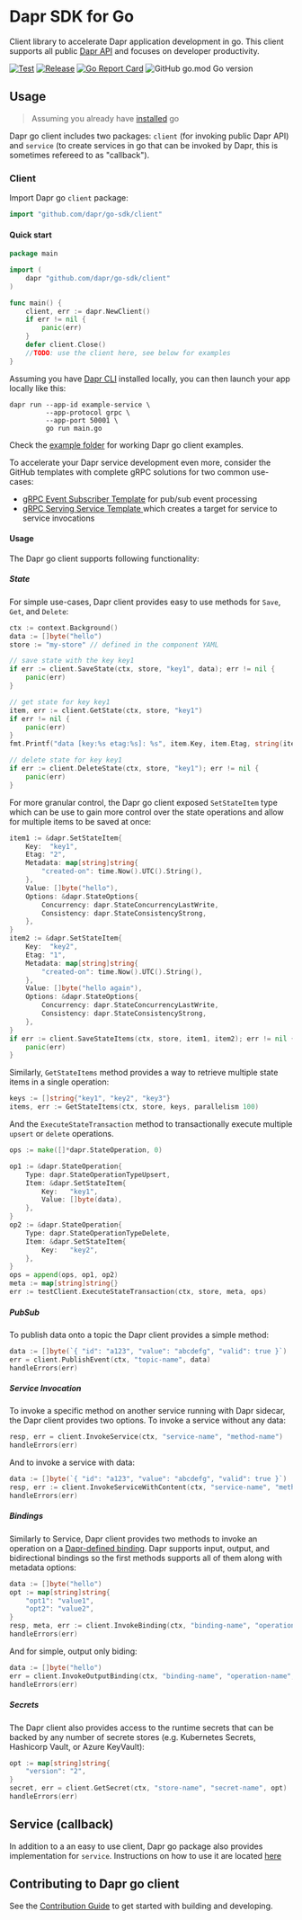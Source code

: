 # Dapr SDK for Go

Client library to accelerate Dapr application development in go. This client supports all public [Dapr API](https://github.com/dapr/docs/tree/master/reference/api) and focuses on developer productivity. 

[![Test](https://github.com/dapr/go-sdk/workflows/Test/badge.svg)](https://github.com/dapr/go-sdk/actions?query=workflow%3ATest) [![Release](https://github.com/dapr/go-sdk/workflows/Release/badge.svg)](https://github.com/dapr/go-sdk/actions?query=workflow%3ARelease) [![Go Report Card](https://goreportcard.com/badge/github.com/dapr/go-sdk)](https://goreportcard.com/report/github.com/dapr/go-sdk) ![GitHub go.mod Go version](https://img.shields.io/github/go-mod/go-version/dapr/go-sdk)

## Usage

> Assuming you already have [installed](https://golang.org/doc/install) go

Dapr go client includes two packages: `client` (for invoking public Dapr API) and `service` (to create services in go that can be invoked by Dapr, this is sometimes refereed to as "callback"). 

### Client 

Import Dapr go `client` package:

```go
import "github.com/dapr/go-sdk/client"
```

#### Quick start

```go
package main

import (
    dapr "github.com/dapr/go-sdk/client"
)

func main() {
    client, err := dapr.NewClient()
    if err != nil {
        panic(err)
    }
    defer client.Close()
    //TODO: use the client here, see below for examples 
}
```

Assuming you have [Dapr CLI](https://github.com/dapr/docs/blob/master/getting-started/environment-setup.md) installed locally, you can then launch your app locally like this:

```shell
dapr run --app-id example-service \
         --app-protocol grpc \
         --app-port 50001 \
         go run main.go
```

Check the [example folder](./example) for working Dapr go client examples.

To accelerate your Dapr service development even more, consider the GitHub templates with complete gRPC solutions for two common use-cases:

* [gRPC Event Subscriber Template](https://github.com/mchmarny/dapr-grpc-event-subscriber-template) for pub/sub event processing 
* [gRPC Serving Service Template ](https://github.com/mchmarny/dapr-grpc-service-template) which creates a target for service to service invocations 


#### Usage

The Dapr go client supports following functionality: 

##### State 

For simple use-cases, Dapr client provides easy to use methods for `Save`, `Get`, and `Delete`: 

```go
ctx := context.Background()
data := []byte("hello")
store := "my-store" // defined in the component YAML 

// save state with the key key1
if err := client.SaveState(ctx, store, "key1", data); err != nil {
    panic(err)
}

// get state for key key1
item, err := client.GetState(ctx, store, "key1")
if err != nil {
    panic(err)
}
fmt.Printf("data [key:%s etag:%s]: %s", item.Key, item.Etag, string(item.Value))

// delete state for key key1
if err := client.DeleteState(ctx, store, "key1"); err != nil {
    panic(err)
}
```

For more granular control, the Dapr go client exposed `SetStateItem` type which can be use to gain more control over the state operations and allow for multiple items to be saved at once:

```go     
item1 := &dapr.SetStateItem{
    Key:  "key1",
    Etag: "2",
    Metadata: map[string]string{
        "created-on": time.Now().UTC().String(),
    },
    Value: []byte("hello"),
    Options: &dapr.StateOptions{
        Concurrency: dapr.StateConcurrencyLastWrite,
        Consistency: dapr.StateConsistencyStrong,
    },
}
item2 := &dapr.SetStateItem{
    Key:  "key2",
    Etag: "1",
    Metadata: map[string]string{
        "created-on": time.Now().UTC().String(),
    },
    Value: []byte("hello again"),
    Options: &dapr.StateOptions{
        Concurrency: dapr.StateConcurrencyLastWrite,
        Consistency: dapr.StateConsistencyStrong,
    },
}
if err := client.SaveStateItems(ctx, store, item1, item2); err != nil {
    panic(err)
}
```

Similarly, `GetStateItems` method provides a way to retrieve multiple state items in a single operation:

```go
keys := []string{"key1", "key2", "key3"}
items, err := GetStateItems(ctx, store, keys, parallelism 100)
```

And the `ExecuteStateTransaction` method to transactionally execute multiple `upsert` or `delete` operations.

```go
ops := make([]*dapr.StateOperation, 0)

op1 := &dapr.StateOperation{
    Type: dapr.StateOperationTypeUpsert,
    Item: &dapr.SetStateItem{
        Key:   "key1",
        Value: []byte(data),
    },
}
op2 := &dapr.StateOperation{
    Type: dapr.StateOperationTypeDelete,
    Item: &dapr.SetStateItem{
        Key:   "key2",
    },
}
ops = append(ops, op1, op2)
meta := map[string]string{}
err := testClient.ExecuteStateTransaction(ctx, store, meta, ops)
```

##### PubSub 

To publish data onto a topic the Dapr client provides a simple method:

```go
data := []byte(`{ "id": "a123", "value": "abcdefg", "valid": true }`)
err = client.PublishEvent(ctx, "topic-name", data)
handleErrors(err)
```

##### Service Invocation 

To invoke a specific method on another service running with Dapr sidecar, the Dapr client provides two options. To invoke a service without any data:

```go 
resp, err = client.InvokeService(ctx, "service-name", "method-name") 
handleErrors(err)
``` 

And to invoke a service with data: 

```go 
data := []byte(`{ "id": "a123", "value": "abcdefg", "valid": true }`)
resp, err := client.InvokeServiceWithContent(ctx, "service-name", "method-name", "application/json", data)
handleErrors(err)
```

##### Bindings

Similarly to Service, Dapr client provides two methods to invoke an operation on a [Dapr-defined binding](https://github.com/dapr/docs/tree/master/concepts/bindings). Dapr supports input, output, and bidirectional bindings so the first methods supports all of them along with metadata options: 

```go
data := []byte("hello")
opt := map[string]string{
    "opt1": "value1",
    "opt2": "value2",
}
resp, meta, err := client.InvokeBinding(ctx, "binding-name", "operation-name", data, opt)
handleErrors(err)
```

And for simple, output only biding:

```go
data := []byte("hello")
err = client.InvokeOutputBinding(ctx, "binding-name", "operation-name", data)
handleErrors(err)
```

##### Secrets

The Dapr client also provides access to the runtime secrets that can be backed by any number of secrete stores (e.g. Kubernetes Secrets, Hashicorp Vault, or Azure KeyVault):

```go
opt := map[string]string{
    "version": "2",
}
secret, err = client.GetSecret(ctx, "store-name", "secret-name", opt)
handleErrors(err)
```

## Service (callback)

In addition to a an easy to use client, Dapr go package also provides implementation for `service`. Instructions on how to use it are located [here](./service/grpc/Readme.md)


## Contributing to Dapr go client 

See the [Contribution Guide](./CONTRIBUTING.md) to get started with building and developing.
